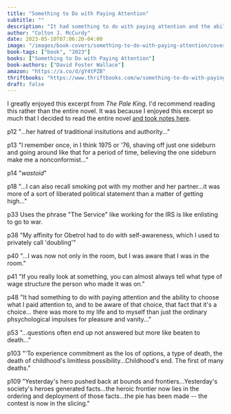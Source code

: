 ```yaml
---
title: "Something to Do with Paying Attention"
subtitle: ""
description: "It had something to do with paying attention and the ability to choose what I paid attention to, and to be aware of that choice, that fact that it’s a choice... there was more to my life and to myself than just the ordinary phsychological impulses for pleasure and vanity..."
author: "Colton J. McCurdy"
date: 2023-05-10T07:06:20-04:00
image: "/images/book-covers/something-to-do-with-paying-attention/cover.jpg"
book-tags: ["book", "2023"]
books: ["Something to Do with Paying Attention"]
book-authors: ["David Foster Wallace"]
amazon: "https://a.co/d/gY4tPZB"
thriftbooks: "https://www.thriftbooks.com/w/something-to-do-with-paying-attention_david-foster-wallace/31755074/#edition=60889774&idiq=47652979"
draft: false
---
```


I greatly enjoyed this excerpt from _The Pale King_. I'd recommend reading this
rather than the entire novel. It was because I enjoyed this excerpt so much that
I decided to read the entire novel [and took notes here](./pale-king.md).

p12 "...her hatred of traditional insitutions and authority..."

p13 "I remember once, in I think 1975 or '76, shaving off just one sideburn and going
around like that for a period of time, believing the one sideburn make me a
nonconformist..."

p14 "_wastoid_"

p18 "...I can also recall smoking pot with my mother and her partner...it was more
of a sort of liberated political statement than a matter of getting high..."

p33 Uses the phrase "The Service" like working for the IRS is like enlisting to
go to war.

p38 "My affinity for Obetrol had to do with self-awareness, which I used to privately
call 'doubling'"

p40 "...I was now not only in the room, but I was aware that I was in the room."

p41 "If you really look at something, you can almost always tell what type of wage
structure the person who made it was on."

p48 "It had something to do with paying attention and the ability to choose what
I paid attention to, and to be aware of that choice, that fact that it's a choice...
there was more to my life and to myself than just the ordinary phsychological impulses
for pleasure and vanity..."

p53 "...questions often end up not answered but more like beaten to death..."

p103 "'To experience commitment as the los of options, a type of death, the death
of childhood's limitless possibility...Childhood's end. The first of many deaths."

p109 "Yesterday's hero pushed back at bounds and frontiers...Yesterday's society's
heroes generated facts...the heroic frontier now lies in the ordering and deployment
of those facts...the pie has been made -- the contest is now in the slicing."
